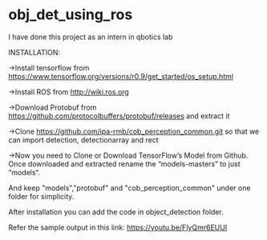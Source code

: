 # obj_det_using_ros
I have done this project as an intern in qbotics lab 

INSTALLATION:

   ->Install tensorflow from https://www.tensorflow.org/versions/r0.9/get_started/os_setup.html
  
   ->Install ROS from  http://wiki.ros.org
   
   ->Download Protobuf from https://github.com/protocolbuffers/protobuf/releases and extract it
   
   ->Clone  https://github.com/ipa-rmb/cob_perception_common.git so that we can import detection, detectionarray and rect
   
   ->Now you need to Clone or Download TensorFlow’s Model from Github. Once downloaded and extracted rename the “models-masters” to just “models“.
   
   And keep "models","protobuf" and "cob_perception_common" under one folder for simplicity.

After installation you can add the code in object_detection folder.

Refer the sample output in this link: https://youtu.be/FlyQmr6EUUI 

